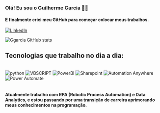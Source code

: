 ### Olá! Eu sou o Guilherme Garcia ✋🏼
#### E finalmente criei meu GitHub para começar colocar meus trabalhos.

[![LinkedIn](https://img.shields.io/badge/LinkedIn-0077B5?style=for-the-badge&logo=linkedin&logoColor=white)](https://www.linkedin.com/in/guilherme-guimaraes-garcia/) 


![Ggarcia GitHub stats](https://github-readme-stats.vercel.app/api?username=guilhermejesck99&show_icons=true&theme=dark&hide_title=true)


## Tecnologias que trabalho no dia a dia:

<div style="display: inline_block"><br/>
    <img align="center" alt="python" src="https://img.shields.io/badge/Python-3776AB?style=for-the-badge&logo=python&logoColor=white"/>
    <img align="center" alt="VBSCRIPT" src="https://img.shields.io/badge/VBSCRIPT%20-000B1D.svg?style=for-the-badge&logo=VBSCRIPT20&logoColor=white"/>
    <img align="center" alt="PowerBI" src="https://img.shields.io/badge/power_bi-F2C811?style=for-the-badge&logo=powerbi&logoColor=black"/>
    <img align="center" alt="Sharepoint" src="https://img.shields.io/badge/Microsoft_SharePoint-0078D4?style=for-the-badge&logo=microsoft-sharepoint&logoColor=white"/>
    <img align="center" alt="Automation Anywhere" src="https://img.shields.io/badge/Automation Anywhere-FFAA00?style=for-the-badge&logoColor=%23000000"/>
    <img align="center" alt="Power Automate" src="https://img.shields.io/badge/Power Automate-%2302569B.svg?style=for-the-badge&logo=&logoColor=white)"/>
</div><br/>

#### Atualmente trabalho com RPA (Robotic Process Automation) e Data Analytics, e estou passando por uma transição de carreira aprimorando meus conhecimentos na programação.
